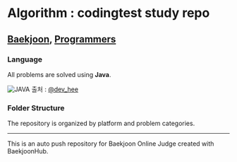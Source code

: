 # Algorithm : codingtest study repo
## [Baekjoon](https://www.acmicpc.net/), [Programmers](https://programmers.co.kr/)

### Language
All problems are solved using **Java**.<br>

![JAVA](https://velog.velcdn.com/images/heelieben/post/2be03f69-3ac7-4013-bd5b-1a7662e7436d/image.png)
출처 : [@dev_hee](https://velog.io/@heelieben/%EA%B0%9C%EB%B0%9C%EC%A7%84%EC%8A%A4-%EC%A7%A4-%EB%8D%B0%EB%A0%A4%EA%B0%80%EC%84%B8%EC%9A%942)


### Folder Structure
The repository is organized by platform and problem categories.

---
This is an auto push repository for Baekjoon Online Judge created with BaekjoonHub.
